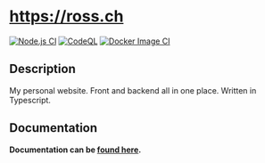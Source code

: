 # https://ross.ch

[![Node.js CI](https://github.com/Chadsr/ross.ch/actions/workflows/node.js.yml/badge.svg)](https://github.com/Chadsr/ross.ch/actions/workflows/node.js.yml)
[![CodeQL](https://github.com/Chadsr/ross.ch/actions/workflows/codeql-analysis.yml/badge.svg)](https://github.com/Chadsr/ross.ch/actions/workflows/codeql-analysis.yml)
[![Docker Image CI](https://github.com/Chadsr/ross.ch/actions/workflows/docker-image.yml/badge.svg)](https://github.com/Chadsr/ross.ch/actions/workflows/docker-image.yml)

## Description

My personal website. Front and backend all in one place. Written in Typescript.

## Documentation

**Documentation can be [found here](https://chadsr.github.io/ross.ch/code).**
